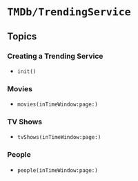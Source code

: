 # ``TMDb/TrendingService``

## Topics

### Creating a Trending Service

- ``init()``

### Movies

- ``movies(inTimeWindow:page:)``

### TV Shows

- ``tvShows(inTimeWindow:page:)``

### People

- ``people(inTimeWindow:page:)``
